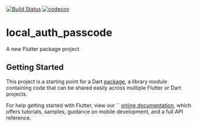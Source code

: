 [![Build Status](https://travis-ci.org/tierratechnologies/local-auth-passcode.svg?branch=master)](https://travis-ci.org/tierratechnologies/local-auth-passcode)
[![codecov](https://codecov.io/gh/tierratechnologies/local-auth-passcode/branch/master/graph/badge.svg)](https://codecov.io/gh/tierratechnologies/local-auth-passcode)

# local_auth_passcode

A new Flutter package project.

## Getting Started

This project is a starting point for a Dart
[package](https://flutter.io/developing-packages/),
a library module containing code that can be shared easily across
multiple Flutter or Dart projects.

For help getting started with Flutter, view our ``
[online documentation](https://flutter.io/docs), which offers tutorials, 
samples, guidance on mobile development, and a full API reference.
